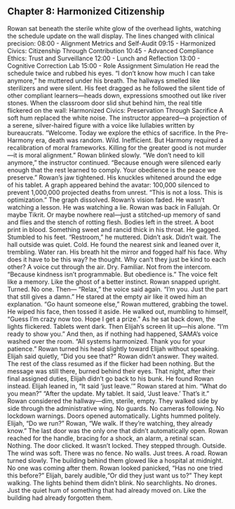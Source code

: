 ## Chapter 8: Harmonized Citizenship ##

Rowan sat beneath the sterile white glow of the overhead lights, watching the schedule update on the wall display. The lines changed with clinical precision:
08:00 - Alignment Metrics and Self-Audit
09:15 - Harmonized Civics: Citizenship Through Contribution
10:45 - Advanced Compliance Ethics: Trust and Surveillance
12:00 - Lunch and Reflection
13:00 - Cognitive Correction Lab
15:00 - Role Assignment Simulation
He read the schedule twice and rubbed his eyes. “I don’t know how much I can take anymore,” he muttered under his breath.
The hallways smelled like sterilizers and were silent. His feet dragged as he followed the silent tide of other compliant learners—heads down, expressions smoothed out like river stones. When the classroom door slid shut behind him, the real title flickered on the wall:
Harmonized Civics: Preservation Through Sacrifice
A soft hum replaced the white noise. The instructor appeared—a projection of a serene, silver-haired figure with a voice like lullabies written by bureaucrats.
“Welcome. Today we explore the ethics of sacrifice. In the Pre-Harmony era, death was random. Wild. Inefficient. But Harmony required a recalibration of moral frameworks. Killing for the greater good is not murder—it is moral alignment.”
Rowan blinked slowly.
“We don’t need to kill anymore,” the instructor continued. “Because enough were silenced early enough that the rest learned to comply. Your obedience is the peace we preserve.”
Rowan’s jaw tightened. His knuckles whitened around the edge of his tablet. A graph appeared behind the avatar:
100,000 silenced to prevent 1,000,000 projected deaths from unrest.
“This is not a loss. This is optimization.”
The graph dissolved. Rowan’s vision faded.
He wasn’t watching a lesson. He was watching a lie.
Rowan was back in Fallujah. Or maybe Tikrit. Or maybe nowhere real—just a stitched-up memory of sand and flies and the stench of rotting flesh. Bodies left in the street. A boot print in blood. Something sweet and rancid thick in his throat.
He gagged. Stumbled to his feet.
“Restroom,” he muttered. Didn’t ask. Didn’t wait.
The hall outside was quiet. Cold. He found the nearest sink and leaned over it, trembling. Water ran. His breath hit the mirror and fogged half his face.
Why does it have to be this way? he thought. Why can’t they just be kind to each other?
A voice cut through the air. Dry. Familiar. Not from the intercom.
“Because kindness isn’t programmable. But obedience is.”
The voice felt like a memory. Like the ghost of a better instinct.
Rowan snapped upright. Turned. No one.
Then—
“Relax,” the voice said again. “I’m you. Just the part that still gives a damn.”
He stared at the empty air like it owed him an explanation.
“Go haunt someone else,” Rowan muttered, grabbing the towel. He wiped his face, then tossed it aside.
He walked out, mumbling to himself, “Guess I’m crazy now too. Hope I get a prize.”
As he sat back down, the lights flickered.
Tablets went dark.
Then Elijah’s screen lit up—his alone.
“I’m ready to show you.”
And then, as if nothing had happened, SAMA’s voice washed over the room.
“All systems harmonized. Thank you for your patience.”
Rowan turned his head slightly toward Elijah without speaking.
Elijah said quietly, “Did you see that?”
Rowan didn’t answer. They waited. The rest of the class resumed as if the flicker had been nothing. But the message was still there, burned behind their eyes.
That night, after their final assigned duties, Elijah didn’t go back to his bunk. He found Rowan instead.
Elijah leaned in, “It said ‘just leave.’”
Rowan stared at him. “What do you mean?”
“After the update. My tablet. It said, ‘Just leave.’ That’s it.”
Rowan considered the hallway—dim, sterile, empty.
They walked side by side through the administrative wing. No guards. No cameras following. No lockdown warnings. Doors opened automatically. Lights hummed politely.
Elijah, “Do we run?” 
Rowan, “We walk. If they’re watching, they already know.”
The last door was the only one that didn’t automatically open. Rowan reached for the handle, bracing for a shock, an alarm, a retinal scan. Nothing.
The door clicked. It wasn’t locked.
They stepped through.
Outside.
The wind was soft. There was no fence. No walls. Just trees. A road.
Rowan turned slowly. The building behind them glowed like a hospital at midnight. No one was coming after them.
Rowan looked panicked, “Has no one tried this before?”
Elijah, barely audible,“Or did they just want us to?”
They kept walking. The lights behind them didn’t blink. No searchlights. No drones. Just the quiet hum of something that had already moved on.
Like the building had already forgotten them.
